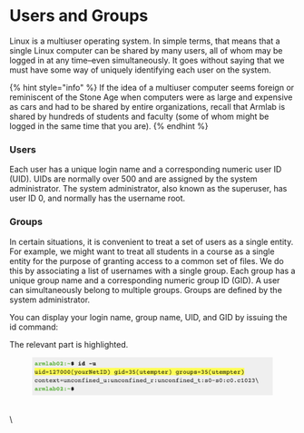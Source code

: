 # Users and Groups

Linux is a multiuser operating system. In simple terms, that means that a single Linux computer can be shared by many users, all of whom may be logged in at any time–even simultaneously. It goes without saying that we must have some way of uniquely identifying each user on the system.&#x20;

{% hint style="info" %}
If the idea of a multiuser computer seems foreign or reminiscent of the Stone Age when computers were as large and expensive as cars and had to be shared by entire organizations, recall that Armlab is shared by hundreds of students and faculty (some of whom might be logged in the same time that you are).
{% endhint %}

### Users

Each user has a unique login name and a corresponding numeric user ID (UID). UIDs are normally over 500 and are assigned by the system administrator. The system administrator, also known as the superuser, has user ID 0, and normally has the username root.&#x20;

### Groups

In certain situations, it is convenient to treat a set of users as a single entity. For example, we might want to treat all students in a course as a single entity for the purpose of granting access to a common set of files. We do this by associating a list of usernames with a single group. Each group has a unique group name and a corresponding numeric group ID (GID). A user can simultaneously belong to multiple groups. Groups are defined by the system administrator.&#x20;

You can display your login name, group name, UID, and GID by issuing the id command:

The relevant part is highlighted.

<figure><img src="../.gitbook/assets/Screenshot 2023-04-27 at 11.56.24 PM.png" alt=""><figcaption></figcaption></figure>

\
\
